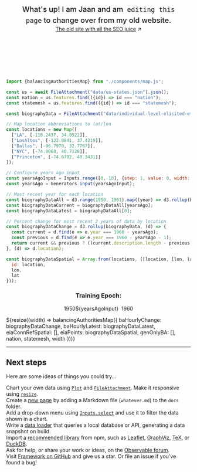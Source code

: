 <style>

.hero {
  display: flex;
  flex-direction: column;
  align-items: center;
  font-family: var(--sans-serif);
  margin: 4rem 0 8rem;
  text-wrap: balance;
  text-align: center;
}

.hero h1 {
  margin: 2rem 0;
  max-width: none;
  font-size: 14vw;
  font-weight: 900;
  line-height: 1;
  background: linear-gradient(30deg, var(--theme-foreground-focus), currentColor);
  -webkit-background-clip: text;
  -webkit-text-fill-color: transparent;
  background-clip: text;
}

.hero h2 {
  margin: 0;
  max-width: 34em;
  font-size: 20px;
  font-style: initial;
  font-weight: 500;
  line-height: 1.5;
  color: var(--theme-foreground-muted);
}

@media (min-width: 640px) {
  .hero h1 {
    font-size: 90px;
  }
}

</style>

<div class="hero">
  <h1>Yo!</h1>
  <h2>What's up! I am Jaan and am &nbsp;<code style="font-size: 90%;">editing this page</code> to change over from my old website.</h2>
  <a href="https://jaan.io">The old site with all the SEO juice<span style="display: inline-block; margin-left: 0.25rem;">↗︎</span></a>
</div>


```js
import {balancingAuthoritiesMap} from "./components/map.js";
```

```js
const us = await FileAttachment("data/us-states.json").json();
const nation = us.features.find(({id}) => id === "nation");
const statemesh = us.features.find(({id}) => id === "statemesh");
```

```js
const biographyData = FileAttachment("data/individual-level-elicited-ethnographic-narrative-data.csv").csv({typed: true});
```

```js
// Map location abbreviations to lat/lon
const locations = new Map([
  ["LA", [-118.2437, 34.0522]],
  ["LosAltos", [-122.0841, 37.4219]],
  ["Dallas", [-96.7970, 32.7767]],
  ["NYC", [-74.0060, 40.7128]],
  ["Princeton", [-74.6702, 40.3431]]
]);
```

```js
// Configure years ago input
const yearsAgoInput = Inputs.range([0, 10], {step: 1, value: 0, width: 150});
const yearsAgo = Generators.input(yearsAgoInput);
```

```js
// Most recent year for each location
const biographyDataAll = d3.range(1950, 1961).map((year) => d3.rollup(biographyData, (d) => d.find(e => e.year === year)?.description, d => d.location));
const biographyDataCurrent = biographyDataAll[yearsAgo];
const biographyDataLatest = biographyDataAll[0];
```

```js
// Percent change for most recent 2 years of data by location
const biographyDataChange = d3.rollup(biographyData, (d) => {
  const current = d.find(e => e.year === 1960 - yearsAgo);
  const previous = d.find(e => e.year === 1960 - yearsAgo - 1);
  return current && previous ? ((current.description.length - previous.description.length) / previous.description.length) * 100 : 0;
}, (d) => d.location);
```

```js
const biographyDataSpatial = Array.from(locations, ([location, [lon, lat]]) => ({
  id: location,
  lon,
  lat
}));
```

<div style="display: flex; flex-direction: column; align-items: center;">
  <h3 style="margin-top: 0.5rem;">Training Epoch:</h3>
  <div style="display: flex; align-items: center;">
    <div>1950</div>
    ${yearsAgoInput}
    <div style="padding-left: 0.5rem;">1960</div>
  </div>
</div>

${resize((width) => balancingAuthoritiesMap({
  baHourlyChange: biographyDataChange, 
  baHourlyLatest: biographyDataLatest,
  eiaConnRefSpatial: [],
  eiaPoints: biographyDataSpatial,
  genOnlyBA: [],
  nation,
  statemesh,
  width
}))}


---

## Next steps

Here are some ideas of things you could try…

<div class="grid grid-cols-4">
  <div class="card">
    Chart your own data using <a href="https://observablehq.com/framework/lib/plot"><code>Plot</code></a> and <a href="https://observablehq.com/framework/javascript/files"><code>FileAttachment</code></a>. Make it responsive using <a href="https://observablehq.com/framework/javascript/display#responsive-display"><code>resize</code></a>.
  </div>
  <div class="card">
    Create a <a href="https://observablehq.com/framework/routing">new page</a> by adding a Markdown file (<code>whatever.md</code>) to the <code>docs</code> folder.
  </div>
  <div class="card">
    Add a drop-down menu using <a href="https://observablehq.com/framework/javascript/inputs"><code>Inputs.select</code></a> and use it to filter the data shown in a chart.
  </div>
  <div class="card">
    Write a <a href="https://observablehq.com/framework/loaders">data loader</a> that queries a local database or API, generating a data snapshot on build.
  </div>
  <div class="card">
    Import a <a href="https://observablehq.com/framework/javascript/imports">recommended library</a> from npm, such as <a href="https://observablehq.com/framework/lib/leaflet">Leaflet</a>, <a href="https://observablehq.com/framework/lib/dot">GraphViz</a>, <a href="https://observablehq.com/framework/lib/tex">TeX</a>, or <a href="https://observablehq.com/framework/lib/duckdb">DuckDB</a>.
  </div>
  <div class="card">
    Ask for help, or share your work or ideas, on the <a href="https://talk.observablehq.com/">Observable forum</a>.
  </div>
  <div class="card">
    Visit <a href="https://github.com/observablehq/framework">Framework on GitHub</a> and give us a star. Or file an issue if you’ve found a bug!
  </div>
</div>
